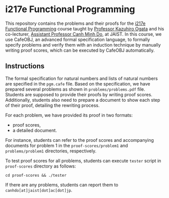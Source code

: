 #  i217e Functional Programming

This repository contains the problems and their proofs for the [i217e Functional Programming](https://www.jaist.ac.jp/~ogata/lecture/i217e/) course taught by [Professor Kazuhiro Ogata](https://www.jaist.ac.jp/~ogata/) and his co-lecturer, [Assistant Professor Canh Minh Do](https://canhminhdo.github.io/), at JAIST. In this course, we use CafeOBJ, an advanced formal specification language, to formally specify problems and verify them with an induction technique by manually writing proof scores, which can be executed by CafeOBJ automatically.

## Instructions
The formal specification for natural numbers and lists of natural numbers are specified in the `pgm.cafe` file. Based on the specification, we have prepared several problems as shown in `problems/problems.pdf` file. Students are supposed to provide their proofs by writing proof scores. Additionally, students also need to prepare a document to show each step of their proof, detailing the rewriting process.

For each problem, we have provided its proof in two formats:
- proof scores,
- a detailed document.

For instance, students can refer to the proof scores and accompanying documents for problem 1 in the `proof-scores/problem1` and `problems/problem1` directories, respectively.

To test proof scores for all problems, students can execute `tester` script in `proof-scores` directory as follows:

```console
cd proof-scores && ./tester
```

If there are any problems, students can report them to `canhdo[at]jaist[dot]ac[dot]jp`.